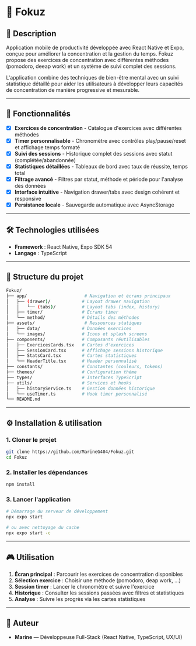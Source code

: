 # 🎯 Fokuz

## 📖 Description

Application mobile de productivité développée avec React Native et Expo, conçue pour améliorer la concentration et la gestion du temps. Fokuz propose des exercices de concentration avec différentes méthodes (pomodoro, deeap work) et un système de suivi complet des sessions.

L'application combine des techniques de bien-être mental avec un suivi statistique détaillé pour aider les utilisateurs à développer leurs capacités de concentration de manière progressive et mesurable.

---

## 🚀 Fonctionnalités

- [x] **Exercices de concentration** - Catalogue d'exercices avec différentes méthodes
- [x] **Timer personnalisable** - Chronomètre avec contrôles play/pause/reset et affichage temps formaté
- [x] **Suivi des sessions** - Historique complet des sessions avec statut (complétée/abandonnée)
- [x] **Statistiques détaillées** - Tableaux de bord avec taux de réussite, temps total
- [x] **Filtrage avancé** - Filtres par statut, méthode et période pour l'analyse des données
- [x] **Interface intuitive** - Navigation drawer/tabs avec design cohérent et responsive
- [x] **Persistance locale** - Sauvegarde automatique avec AsyncStorage

---

## 🛠️ Technologies utilisées

- **Framework** : React Native, Expo SDK 54
- **Langage** : TypeScript

---

## 📂 Structure du projet

```bash
Fokuz/
├── app/                      # Navigation et écrans principaux
│   ├── (drawer)/            # Layout drawer navigation
│   │   └── (tabs)/          # Layout tabs (index, history)
│   ├── timer/               # Écrans timer
│   └── method/              # Détails des méthodes
├── assets/                   # Ressources statiques
│   ├── data/                # Données exercices
│   └── images/              # Icons et splash screens
├── components/              # Composants réutilisables
│   ├── ExercicesCards.tsx   # Cartes d'exercices
│   ├── SessionCard.tsx      # Affichage sessions historique
│   ├── StatsCard.tsx        # Cartes statistiques
│   └── HeaderTitle.tsx      # Header personnalisé
├── constants/               # Constantes (couleurs, tokens)
├── themes/                  # Configuration thème
├── types/                   # Interfaces TypeScript
├── utils/                   # Services et hooks
│   ├── historyService.ts    # Gestion données historique
│   └── useTimer.ts          # Hook timer personnalisé
└── README.md
```

---

## ⚙️ Installation & utilisation

### 1. Cloner le projet

```bash
git clone https://github.com/MarineG404/Fokuz.git
cd Fokuz
```

### 2. Installer les dépendances

```bash
npm install
```

### 3. Lancer l'application

```bash
# Démarrage du serveur de développement
npx expo start

# ou avec nettoyage du cache
npx expo start -c
```

---

## 🎮 Utilisation

1. **Écran principal** : Parcourir les exercices de concentration disponibles
2. **Sélection exercice** : Choisir une méthode (pomodoro, deap work, ...)
3. **Session timer** : Lancer le chronomètre et suivre l'exercice
4. **Historique** : Consulter les sessions passées avec filtres et statistiques
5. **Analyse** : Suivre les progrès via les cartes statistiques

---

## 👥 Auteur

- **Marine** — Développeuse Full-Stack (React Native, TypeScript, UX/UI)
